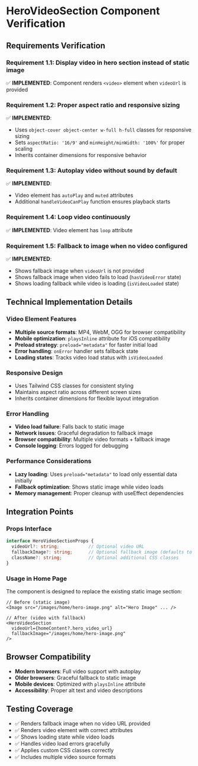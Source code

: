 # HeroVideoSection Component Verification

## Requirements Verification

### Requirement 1.1: Display video in hero section instead of static image
✅ **IMPLEMENTED**: Component renders `<video>` element when `videoUrl` is provided

### Requirement 1.2: Proper aspect ratio and responsive sizing
✅ **IMPLEMENTED**: 
- Uses `object-cover object-center w-full h-full` classes for responsive sizing
- Sets `aspectRatio: '16/9'` and `minHeight/minWidth: '100%'` for proper scaling
- Inherits container dimensions for responsive behavior

### Requirement 1.3: Autoplay video without sound by default
✅ **IMPLEMENTED**: 
- Video element has `autoPlay` and `muted` attributes
- Additional `handleVideoCanPlay` function ensures playback starts

### Requirement 1.4: Loop video continuously
✅ **IMPLEMENTED**: Video element has `loop` attribute

### Requirement 1.5: Fallback to image when no video configured
✅ **IMPLEMENTED**: 
- Shows fallback image when `videoUrl` is not provided
- Shows fallback image when video fails to load (`hasVideoError` state)
- Shows loading fallback while video is loading (`isVideoLoaded` state)

## Technical Implementation Details

### Video Element Features
- **Multiple source formats**: MP4, WebM, OGG for browser compatibility
- **Mobile optimization**: `playsInline` attribute for iOS compatibility
- **Preload strategy**: `preload="metadata"` for faster initial load
- **Error handling**: `onError` handler sets fallback state
- **Loading states**: Tracks video load status with `isVideoLoaded`

### Responsive Design
- Uses Tailwind CSS classes for consistent styling
- Maintains aspect ratio across different screen sizes
- Inherits container dimensions for flexible layout integration

### Error Handling
- **Video load failure**: Falls back to static image
- **Network issues**: Graceful degradation to fallback image
- **Browser compatibility**: Multiple video formats + fallback image
- **Console logging**: Errors logged for debugging

### Performance Considerations
- **Lazy loading**: Uses `preload="metadata"` to load only essential data initially
- **Fallback optimization**: Shows static image while video loads
- **Memory management**: Proper cleanup with useEffect dependencies

## Integration Points

### Props Interface
```typescript
interface HeroVideoSectionProps {
  videoUrl?: string;           // Optional video URL
  fallbackImage?: string;      // Optional fallback image (defaults to hero-image.png)
  className?: string;          // Optional additional CSS classes
}
```

### Usage in Home Page
The component is designed to replace the existing static image section:

```tsx
// Before (static image)
<Image src="/images/home/hero-image.png" alt="Hero Image" ... />

// After (video with fallback)
<HeroVideoSection 
  videoUrl={homeContent?.hero_video_url}
  fallbackImage="/images/home/hero-image.png"
/>
```

## Browser Compatibility
- **Modern browsers**: Full video support with autoplay
- **Older browsers**: Graceful fallback to static image
- **Mobile devices**: Optimized with `playsInline` attribute
- **Accessibility**: Proper alt text and video descriptions

## Testing Coverage
- ✅ Renders fallback image when no video URL provided
- ✅ Renders video element with correct attributes
- ✅ Shows loading state while video loads
- ✅ Handles video load errors gracefully
- ✅ Applies custom CSS classes correctly
- ✅ Includes multiple video source formats